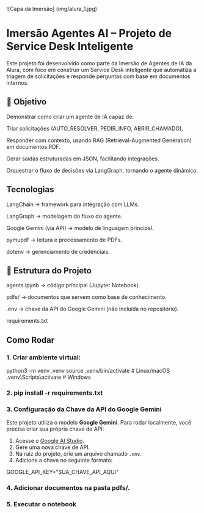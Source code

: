 
![Capa da Imersão] (img/alura_1.jpg)


# Imersão Agentes AI – Projeto de Service Desk Inteligente

Este projeto foi desenvolvido como parte da Imersão de Agentes de IA da Alura, com foco em construir um Service Desk inteligente que automatiza a triagem de solicitações e responde perguntas com base em documentos internos.

## 🎯 Objetivo

Demonstrar como criar um agente de IA capaz de:

Triar solicitações (AUTO_RESOLVER, PEDIR_INFO, ABRIR_CHAMADO).

Responder com contexto, usando RAG (Retrieval-Augmented Generation) em documentos PDF.

Gerar saídas estruturadas em JSON, facilitando integrações.

Orquestrar o fluxo de decisões via LangGraph, tornando o agente dinâmico.

## Tecnologias

LangChain → framework para integração com LLMs.

LangGraph → modelagem do fluxo do agente.

Google Gemini (via API) → modelo de linguagem principal.

pymupdf → leitura e processamento de PDFs.

dotenv → gerenciamento de credenciais.

## 📂 Estrutura do Projeto

agents.ipynb → código principal (Jupyter Notebook).

pdfs/ → documentos que servem como base de conhecimento.

.env → chave da API do Google Gemini (não incluída no repositório).

requirements.txt


## Como Rodar

### 1. Criar ambiente virtual:

python3 -m venv .venv
source .venv/bin/activate   # Linux/macOS
.venv\Scripts\activate      # Windows

### 2. pip install -r requirements.txt

### 3. Configuração da Chave da API do Google Gemini  

Este projeto utiliza o modelo **Google Gemini**. Para rodar localmente, você precisa criar sua própria chave de API:  

1. Acesse o [Google AI Studio](https://aistudio.google.com/app/apikey).  
2. Gere uma nova chave de API.  
3. Na raiz do projeto, crie um arquivo chamado `.env`.  
4. Adicione a chave no seguinte formato:  

GOOGLE_API_KEY="SUA_CHAVE_API_AQUI"

### 4. Adicionar documentos na pasta pdfs/.

### 5. Executar o notebook


